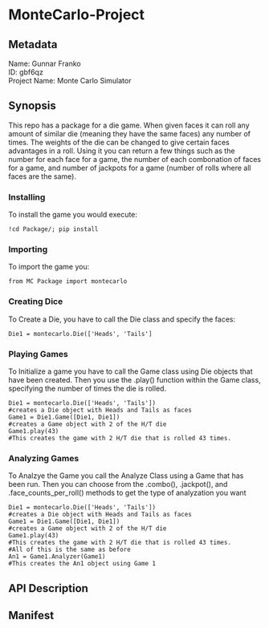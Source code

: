 # MonteCarlo-Project
## Metadata
Name: Gunnar Franko  
ID: gbf6qz  
Project Name: Monte Carlo Simulator 


## Synopsis
This repo has a package for a die game. When given faces it can roll any amount of similar die (meaning they have the same faces) any number of times. The weights of the die can be changed to give certain faces advantages in a roll. Using it you can return a few things such as the number for each face for a game, the number of each combonation of faces for a game, and number of jackpots for a game (number of rolls where all faces are the same). 
### Installing
To install the game you would execute: 
```
!cd Package/; pip install 
```
### Importing
To import the game you: 
```
from MC Package import montecarlo
```
### Creating Dice
To Create a Die, you have to call the Die class and specify the faces: 
```
Die1 = montecarlo.Die(['Heads', 'Tails']
```
### Playing Games
To Initialize a game you have to call the Game class using Die objects that have been created. Then you use the .play() function within the Game class, specifying the number of times the die is rolled. 
```
Die1 = montecarlo.Die(['Heads', 'Tails'])
#creates a Die object with Heads and Tails as faces
Game1 = Die1.Game([Die1, Die1])
#creates a Game object with 2 of the H/T die
Game1.play(43)
#This creates the game with 2 H/T die that is rolled 43 times. 
```

### Analyzing Games
To Analzye the Game you call the Analyze Class using a Game that has been run. Then you can choose from the .combo(), .jackpot(), and .face_counts_per_roll() methods to get the type of analyzation you want 

```
Die1 = montecarlo.Die(['Heads', 'Tails'])
#creates a Die object with Heads and Tails as faces
Game1 = Die1.Game([Die1, Die1])
#creates a Game object with 2 of the H/T die
Game1.play(43)
#This creates the game with 2 H/T die that is rolled 43 times. 
#All of this is the same as before
An1 = Game1.Analyzer(Game1)
#This creates the An1 object using Game 1
```

## API Description


## Manifest
